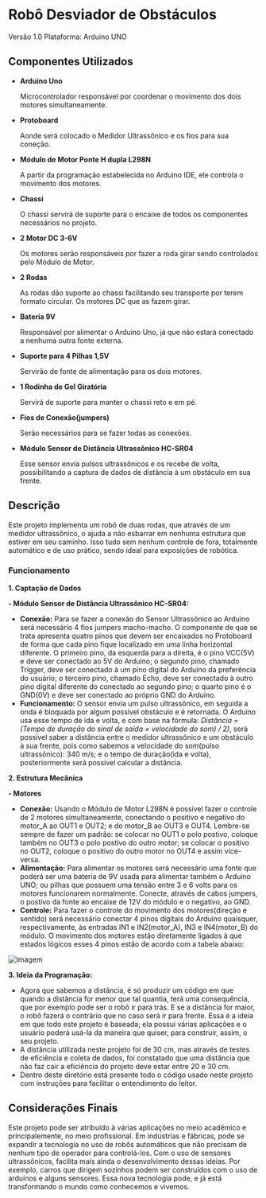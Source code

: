 # Robô Desviador de Obstáculos
Versão 1.0 Plataforma: Arduino UNO
## Componentes Utilizados
- **Arduino Uno**

    Microcontrolador responsável por coordenar o movimento dos dois motores simultaneamente.
- **Protoboard**

    Aonde será colocado o Medidor Ultrassônico e os fios para sua coneção.
- **Módulo de Motor Ponte H dupla L298N**

    A partir da programação estabelecida no Arduino IDE, ele controla o movimento dos motores.
- **Chassi**

    O chassi servirá de suporte para o encaixe de todos os componentes necessários no projeto.

- **2 Motor DC 3-6V**

    Os motores serão responsáveis por fazer a roda girar sendo controlados pelo Módulo de Motor.

- **2 Rodas**

    As rodas dão suporte ao chassi facilitando seu transporte por terem formato circular. Os motores DC que as fazem girar.

- **Bateria 9V**

    Responsável por alimentar o Arduino Uno, já  que não estará conectado a nenhuma outra fonte externa.

- **Suporte para 4 Pilhas 1,5V**

    Servirão de fonte de alimentação para os dois motores.

- **1 Rodinha de Gel Giratória**

    Servirá de suporte para manter o chassi reto e em pé.

- **Fios de Conexão(jumpers)**

    Serão necessários para se fazer todas as conexões.

- **Módulo Sensor de Distância Ultrassônico HC-SR04**

    Esse sensor envia pulsos ultrassônicos e os recebe de volta, possibilitando a captura de dados de distância à um obstáculo em sua frente.

## Descrição
Este projeto implementa um robô de duas rodas, que através de  um medidor ultrassônico, o ajuda a não esbarrar em nenhuma estrutura que estiver em seu caminho. Isso tudo sem nenhum controle de fora, totalmente automático e de uso prático, sendo ideal para exposições de robótica.

### Funcionamento 
**1. Captação de Dados**

  **- Módulo Sensor de Distância Ultrassônico HC-SR04:** 
  
- **Conexão:** Para se fazer a conexão do Sensor Ultrassônico ao Arduino será necessário 4 fios jumpers macho-macho. O componente de que se trata apresenta quatro pinos que devem ser encaixados no Protoboard de forma que cada pino fique localizado em uma linha horizontal diferente. O primeiro pino, da esquerda para a direita, é o pino VCC(5V) e deve ser conectado ao 5V do Arduino; o segundo pino, chamado Trigger, deve ser conectado à um pino digital do Arduino da preferência do usuário; o terceiro pino, chamado Echo, deve ser conectado à outro pino digital diferente do conectado ao segundo pino; o quarto pino é o GND(0V) e deve ser conectado ao próprio GND do Arduino.
- **Funcionamento:** O sensor envia um pulso ultrassônico, em seguida a onda é bloquada por algum possível obstáculo e é retornada. O Arduino usa esse tempo de ida e volta, e com base na fórmula: *Distância  = (Tempo de duração do sinal de saída × velocidade do som) / 2)*, será possível saber a distância entre o medidor ultrassônico e um obstáculo à sua frente, pois como sabemos a velocidade do som(pulso ultrassônico): 340 m/s; e o tempo de duração(ida e volta), posteriormente será possível calcular a distância.

**2. Estrutura Mecânica**

  **- Motores**

- **Conexão:** Usando o Módulo de Motor L298N é possível fazer o controle de 2 motores simultaneamente, conectando o positivo e negativo do motor_A ao OUT1 e OUT2; e do motor_B ao OUT3 e OUT4. Lembre-se sempre de fazer um padrão: se colocar no OUT1 o polo postivo, coloque também no OUT3 o polo postivo do outro motor; se colocar o positivo no OUT2, coloque o positivo do outro motor no OUT4 e assim vice-versa.
- **Alimentação:** Para alimentar os motores será necessário uma fonte que poderá ser uma bateria de 9V usada para alimentar também o Arduino UNO; ou pilhas que possuem uma tensão entre 3 e 6 volts para os motores funcionarem normalmente. Conecte, através de cabos jumpers, o postivo da fonte ao encaixe de 12V do módulo e o negativo, ao GND. 
- **Controle:** Para fazer o controle do movimento dos motores(direção e sentido) será necessário conectar 4 pinos digitais do Arduino quaisquer, respectivamente, às entradas IN1 e IN2(motor_A), IN3 e IN4(motor_B) do módulo. O movimento dos motores estão diretamente ligados à que estados lógicos esses 4 pinos estão de acordo com a tabela abaixo:

![Imagem](https://github.com/user-attachments/assets/5e4278c6-b410-4580-91f8-dc3fdb7c9840)

**3. Ideia da Programação:** 
  
- Agora que sabemos a distância, é só produzir um código em que quando a distância for menor que tal quantia, terá uma consequência, que por exemplo pode ser o robô ir para trás. E se a distância for maior, o robô fazerá o contrário que no caso será ir para frente. Essa é a ideia em que todo este projeto é baseada; ela possui várias aplicações e o usuário poderá usá-la da maneira que quiser, para construir, assim, o seu projeto. 
- A distância utilizada neste projeto foi de 30 cm, mas através de testes de eficiência e coleta de dados, foi constatado que uma distância que não faz cair a eficiência do projeto deve estar entre 20 e 30 cm.
- Dentro deste diretório está presente todo o código usado neste projeto com instruções para facilitar o entendimento do leitor.

## Considerações Finais
Este projeto pode ser atribuído à várias aplicações no meio acadêmico e principalemente, no meio profissional. Em indústrias e fábricas, pode se expandir a tecnologia no uso de robôs automáticos que não precisam de nenhum tipo de operador para controlá-los. Com o uso de sensores ultrassônicos, facilita mais ainda o desenvolvimento dessas ideias. Por exemplo, carros que dirigem sozinhos podem ser construídos com o uso de arduínos e alguns sensores. Essa nova tecnologia pode, e já está transformando o mundo como conhecemos e vivemos.
